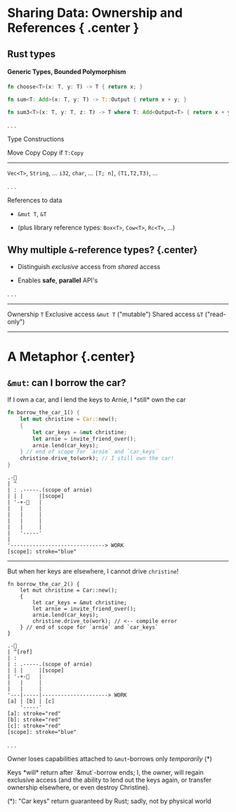 # Sharing Data: Ownership and References { .center }

<!--
```rust
#[derive(Copy, Clone)]
enum Color { Red, Black }
enum Engine { BrokenV8, VintageV8 }
struct Apartment;
type ApartmentBuilding = Vec<Apartment>;
type Home = Apartment;
```
-->

## Rust types

#### Generic Types, Bounded Polymorphism

<!--
```rust
use std::ops::Add;
```
-->

```rust
fn choose<T>(x: T, y: T) -> T { return x; }

fn sum<T: Add>(x: T, y: T) -> T::Output { return x + y; }

fn sum3<T>(x: T, y: T, z: T) -> T where T: Add<Output=T> { return x + y + z; }
```

. . .

Type Constructions

Move                     Copy               Copy if `T:Copy`
-----------------------  ------------------ ----------------------------
`Vec<T>`, `String`, ...  `i32`, `char`, ... `[T; n]`, `(T1,T2,T3)`, ...

. . .

References to data

 * `&mut T`, `&T`

 * (plus library reference types: `Box<T>`, `Cow<T>`, `Rc<T>`, ...)

## Why multiple `&`-reference types? {.center}

 * Distinguish *exclusive* access from *shared* access

 * Enables **safe**, **parallel** API's

. . .

----------------- -------- -------------
Ownership         `T`
Exclusive access  `&mut T` ("mutable")
Shared access     `&T`     ("read-only")
----------------- -------- -------------

# A Metaphor {.center}

## `&mut`: can I borrow the car?

<div class="notes">
If I own a car, and I lend the keys to Arnie, I *still* own the car
</div>

<!--
```rust
use std::rc::Rc;
use std::cell::RefCell;
struct Car { color: Color, engine: Engine }
struct Arnie<GF=NoGirlfriend> { fav_color: Color, partner: GF }
struct NoGirlfriend;
struct Leigh<'a> { car: RefCell<Option<&'a mut Car>> }
trait Partner<'a> {
    fn lend(&self, c: &mut Car) { }
    fn take(&'a self, c: &'a mut Car) { }
}
impl<'a> Partner<'a> for NoGirlfriend { }
impl<'a> Partner<'a> for Leigh<'a> {
    fn take(&'a self, c: &'a mut Car) {
        *self.car.borrow_mut() = Some(c);
    }
}
impl Arnie {
    fn lend(&self, c: &mut Car) { lend_1(self, c); lend_2(self, c); }
}
fn lend_1(arnie: &Arnie, k: &mut Car) { k.color = arnie.fav_color; }
fn lend_2(arnie: &Arnie, k: &mut Car) {
    arnie.partner.lend(k); k.color = arnie.fav_color;
}
fn invite_friend_over() -> Arnie {
    Arnie { fav_color: Color::Black, partner: NoGirlfriend }
}
type Location = ();
static work: Location = ();
impl Car {
    fn new() -> Car { Car { color: Color::Red, engine: Engine::VintageV8 } }
    fn drive_to(&mut self, l: Location) { }
}
```
--->


```rust
fn borrow_the_car_1() {
    let mut christine = Car::new();
    {
        let car_keys = &mut christine;
        let arnie = invite_friend_over();
        arnie.lend(car_keys);
    } // end of scope for `arnie` and `car_keys`
    christine.drive_to(work); // I still own the car!
}
```

```art
.-🚗
| ^
| : .-----.(scope of arnie)
| | |     |[scope]
| '-+-🔑   |
|   |     |
|   |     |
|   |     |
|   |     |
|   '-----'
|
'------------------------------> WORK
[scope]: stroke="blue"
```

-----

But when her keys are elsewhere, I cannot drive `christine`!

``` {.rust .compile_error}
fn borrow_the_car_2() {
    let mut christine = Car::new();
    {
        let car_keys = &mut christine;
        let arnie = invite_friend_over();
        arnie.lend(car_keys);
        christine.drive_to(work); // <-- compile error
    } // end of scope for `arnie` and `car_keys`
}
```

```art
.-🚗
| ^[ref]
| :
| : .-----.(scope of arnie)
| | |     |[scope]
| '-+-🔑   |
|   |     |
|   |     |
'---|-----|---------------------> WORK
[a] | [b] | [c]
    '-----'
[a]: stroke="red"
[b]: stroke="red"
[c]: stroke="red"
[scope]: stroke="blue"
```

. . .

Owner loses capabilities attached to `&mut`-borrows only
*temporarily* (*)

<div class="notes">
Keys *will* return after `&mut`-borrow ends; I, the owner, will regain
exclusive access (and the ability to lend out the keys again, or
transfer ownership elsewhere, or even destroy Christine).
</div>

(*): "Car keys" return guaranteed by Rust; sadly, not by physical world

